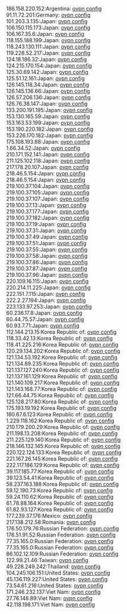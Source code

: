 186.158.220.152:Argentina: [ovpn config](vpn/186_158_220_152.ovpn)  
91.11.72.201:Germany: [ovpn config](vpn/91_11_72_201.ovpn)  
101.203.3.135:Japan: [ovpn config](vpn/101_203_3_135.ovpn)  
106.150.115.173:Japan: [ovpn config](vpn/106_150_115_173.ovpn)  
106.167.35.6:Japan: [ovpn config](vpn/106_167_35_6.ovpn)  
118.155.188.199:Japan: [ovpn config](vpn/118_155_188_199.ovpn)  
118.243.130.111:Japan: [ovpn config](vpn/118_243_130_111.ovpn)  
119.228.52.217:Japan: [ovpn config](vpn/119_228_52_217.ovpn)  
124.18.186.32:Japan: [ovpn config](vpn/124_18_186_32.ovpn)  
124.215.170.154:Japan: [ovpn config](vpn/124_215_170_154.ovpn)  
125.30.69.142:Japan: [ovpn config](vpn/125_30_69_142.ovpn)  
125.51.12.161:Japan: [ovpn config](vpn/125_51_12_161.ovpn)  
126.145.118.34:Japan: [ovpn config](vpn/126_145_118_34.ovpn)  
126.145.136.66:Japan: [ovpn config](vpn/126_145_136_66.ovpn)  
126.57.206.136:Japan: [ovpn config](vpn/126_57_206_136.ovpn)  
126.76.38.147:Japan: [ovpn config](vpn/126_76_38_147.ovpn)  
133.200.191.195:Japan: [ovpn config](vpn/133_200_191_195.ovpn)  
153.130.165.59:Japan: [ovpn config](vpn/153_130_165_59.ovpn)  
153.163.53.199:Japan: [ovpn config](vpn/153_163_53_199.ovpn)  
153.190.220.182:Japan: [ovpn config](vpn/153_190_220_182.ovpn)  
153.226.170.182:Japan: [ovpn config](vpn/153_226_170_182.ovpn)  
175.108.193.88:Japan: [ovpn config](vpn/175_108_193_88.ovpn)  
1.66.34.52:Japan: [ovpn config](vpn/1_66_34_52.ovpn)  
210.171.152.141:Japan: [ovpn config](vpn/210_171_152_141.ovpn)  
211.125.102.118:Japan: [ovpn config](vpn/211_125_102_118.ovpn)  
217.178.20.107:Japan: [ovpn config](vpn/217_178_20_107.ovpn)  
218.46.5.154:Japan: [ovpn config](vpn/218_46_5_154.ovpn)  
218.46.5.154:Japan: [ovpn config](vpn/218_46_5_154.ovpn)  
219.100.37.104:Japan: [ovpn config](vpn/219_100_37_104.ovpn)  
219.100.37.105:Japan: [ovpn config](vpn/219_100_37_105.ovpn)  
219.100.37.107:Japan: [ovpn config](vpn/219_100_37_107.ovpn)  
219.100.37.13:Japan: [ovpn config](vpn/219_100_37_13.ovpn)  
219.100.37.177:Japan: [ovpn config](vpn/219_100_37_177.ovpn)  
219.100.37.182:Japan: [ovpn config](vpn/219_100_37_182.ovpn)  
219.100.37.19:Japan: [ovpn config](vpn/219_100_37_19.ovpn)  
219.100.37.31:Japan: [ovpn config](vpn/219_100_37_31.ovpn)  
219.100.37.49:Japan: [ovpn config](vpn/219_100_37_49.ovpn)  
219.100.37.51:Japan: [ovpn config](vpn/219_100_37_51.ovpn)  
219.100.37.55:Japan: [ovpn config](vpn/219_100_37_55.ovpn)  
219.100.37.58:Japan: [ovpn config](vpn/219_100_37_58.ovpn)  
219.100.37.86:Japan: [ovpn config](vpn/219_100_37_86.ovpn)  
219.100.37.87:Japan: [ovpn config](vpn/219_100_37_87.ovpn)  
219.100.37.96:Japan: [ovpn config](vpn/219_100_37_96.ovpn)  
220.109.16.115:Japan: [ovpn config](vpn/220_109_16_115.ovpn)  
220.214.11.225:Japan: [ovpn config](vpn/220_214_11_225.ovpn)  
222.151.7.115:Japan: [ovpn config](vpn/222_151_7_115.ovpn)  
222.2.27.194:Japan: [ovpn config](vpn/222_2_27_194.ovpn)  
223.133.97.253:Japan: [ovpn config](vpn/223_133_97_253.ovpn)  
60.236.17.8:Japan: [ovpn config](vpn/60_236_17_8.ovpn)  
60.44.75.57:Japan: [ovpn config](vpn/60_44_75_57.ovpn)  
60.93.7.71:Japan: [ovpn config](vpn/60_93_7_71.ovpn)  
112.144.213.15:Korea Republic of: [ovpn config](vpn/112_144_213_15.ovpn)  
118.33.42.13:Korea Republic of: [ovpn config](vpn/118_33_42_13.ovpn)  
118.41.225.216:Korea Republic of: [ovpn config](vpn/118_41_225_216.ovpn)  
120.29.134.202:Korea Republic of: [ovpn config](vpn/120_29_134_202.ovpn)  
121.134.53.192:Korea Republic of: [ovpn config](vpn/121_134_53_192.ovpn)  
121.134.89.235:Korea Republic of: [ovpn config](vpn/121_134_89_235.ovpn)  
121.137.127.240:Korea Republic of: [ovpn config](vpn/121_137_127_240.ovpn)  
121.137.161.129:Korea Republic of: [ovpn config](vpn/121_137_161_129.ovpn)  
121.140.109.217:Korea Republic of: [ovpn config](vpn/121_140_109_217.ovpn)  
121.143.168.77:Korea Republic of: [ovpn config](vpn/121_143_168_77.ovpn)  
121.66.44.75:Korea Republic of: [ovpn config](vpn/121_66_44_75.ovpn)  
125.128.217.80:Korea Republic of: [ovpn config](vpn/125_128_217_80.ovpn)  
175.193.19.192:Korea Republic of: [ovpn config](vpn/175_193_19_192.ovpn)  
180.67.6.123:Korea Republic of: [ovpn config](vpn/180_67_6_123.ovpn)  
1.229.118.162:Korea Republic of: [ovpn config](vpn/1_229_118_162.ovpn)  
210.179.200.29:Korea Republic of: [ovpn config](vpn/210_179_200_29.ovpn)  
211.198.13.208:Korea Republic of: [ovpn config](vpn/211_198_13_208.ovpn)  
211.225.129.140:Korea Republic of: [ovpn config](vpn/211_225_129_140.ovpn)  
218.146.132.145:Korea Republic of: [ovpn config](vpn/218_146_132_145.ovpn)  
220.122.124.133:Korea Republic of: [ovpn config](vpn/220_122_124_133.ovpn)  
221.167.26.145:Korea Republic of: [ovpn config](vpn/221_167_26_145.ovpn)  
222.117.186.129:Korea Republic of: [ovpn config](vpn/222_117_186_129.ovpn)  
39.117.185.77:Korea Republic of: [ovpn config](vpn/39_117_185_77.ovpn)  
39.123.54.41:Korea Republic of: [ovpn config](vpn/39_123_54_41.ovpn)  
58.237.163.188:Korea Republic of: [ovpn config](vpn/58_237_163_188.ovpn)  
59.12.190.73:Korea Republic of: [ovpn config](vpn/59_12_190_73.ovpn)  
59.24.110.62:Korea Republic of: [ovpn config](vpn/59_24_110_62.ovpn)  
61.78.88.164:Korea Republic of: [ovpn config](vpn/61_78_88_164.ovpn)  
61.82.93.127:Korea Republic of: [ovpn config](vpn/61_82_93_127.ovpn)  
177.239.37.176:Mexico: [ovpn config](vpn/177_239_37_176.ovpn)  
217.138.212.58:Romania: [ovpn config](vpn/217_138_212_58.ovpn)  
176.50.179.76:Russian Federation: [ovpn config](vpn/176_50_179_76.ovpn)  
176.51.91.52:Russian Federation: [ovpn config](vpn/176_51_91_52.ovpn)  
77.35.165.0:Russian Federation: [ovpn config](vpn/77_35_165_0.ovpn)  
77.35.165.0:Russian Federation: [ovpn config](vpn/77_35_165_0.ovpn)  
86.102.12.109:Russian Federation: [ovpn config](vpn/86_102_12_109.ovpn)  
122.99.21.46:Taiwan: [ovpn config](vpn/122_99_21_46.ovpn)  
49.228.249.242:Thailand: [ovpn config](vpn/49_228_249_242.ovpn)  
104.245.106.151:United States: [ovpn config](vpn/104_245_106_151.ovpn)  
45.136.119.227:United States: [ovpn config](vpn/45_136_119_227.ovpn)  
73.54.61.216:United States: [ovpn config](vpn/73_54_61_216.ovpn)  
171.246.232.137:Viet Nam: [ovpn config](vpn/171_246_232_137.ovpn)  
27.76.148.89:Viet Nam: [ovpn config](vpn/27_76_148_89.ovpn)  
42.118.198.171:Viet Nam: [ovpn config](vpn/42_118_198_171.ovpn)  
